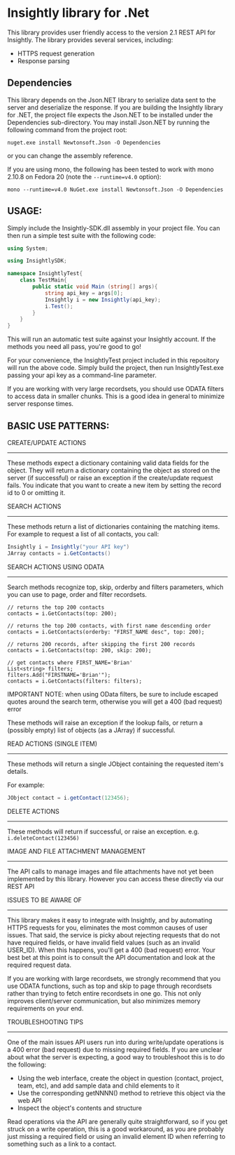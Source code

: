 Insightly library for .Net
==========================

This library provides user friendly access to the version 2.1 REST API
for Insightly. The library provides several services, including:
   
* HTTPS request generation
* Response parsing
   
Dependencies
------------

This library depends on the Json.NET library
to serialize data sent to the server
and deserialize the response.
If you are building the Insightly library for .NET,
the project file expects the Json.NET to be installed
under the Dependencies sub-directory.
You may install Json.NET by running the following command
from the project root:

```
nuget.exe install Newtonsoft.Json -O Dependencies
```

or you can change the assembly reference.

If you are using mono, the following has been tested to work
with mono 2.10.8 on Fedora 20 (note the `--runtime=v4.0` option):

```
mono --runtime=v4.0 NuGet.exe install Newtonsoft.Json -O Dependencies
```

USAGE:
------
   
Simply include the Insightly-SDK.dll assembly in your project file.
You can then run a simple test suite with the following code:

```C#   
using System;

using InsightlySDK;

namespace InsightlyTest{
	class TestMain{
		public static void Main (string[] args){
			string api_key = args[0];
			Insightly i = new Insightly(api_key);
			i.Test();
		}
	}
}
```
   
This will run an automatic test suite against your Insightly account.
If the methods you need all pass, you're good to go!

For your convenience, the InsightlyTest project included in this repository
will run the above code.
Simply build the project, then run InsightlyTest.exe passing your api key
as a command-line parameter.
   
If you are working with very large recordsets,
you should use ODATA filters to access data in smaller chunks.
This is a good idea in general to minimize server response times.
   
BASIC USE PATTERNS:
-------------------
   
CREATE/UPDATE ACTIONS
*********************
   
These methods expect a dictionary containing valid data fields for the object.
They will return a dictionary containing the object
as stored on the server (if successful)
or raise an exception if the create/update request fails.
You indicate that you want to create a new item
by setting the record id to 0 or omitting it.
   
SEARCH ACTIONS
**************
   
These methods return a list of dictionaries containing the matching items. For example to request a list of all contacts, you call:

```C#
Insightly i = Insightly("your API key")
JArray contacts = i.GetContacts()
```
   
SEARCH ACTIONS USING ODATA
**************************
   
Search methods recognize top, skip, orderby and filters parameters,
which you can use to page, order and filter recordsets.

```   
// returns the top 200 contacts
contacts = i.GetContacts(top: 200);

// returns the top 200 contacts, with first name descending order
contacts = i.GetContacts(orderby: "FIRST_NAME desc", top: 200);

// returns 200 records, after skipping the first 200 records
contacts = i.GetContacts(top: 200, skip: 200);

// get contacts where FIRST_NAME='Brian'
List<string> filters;
filters.Add("FIRSTNAME='Brian'");
contacts = i.GetContacts(filters: filters);
```
   
IMPORTANT NOTE: when using OData filters,
be sure to include escaped quotes around the search term,
otherwise you will get a 400 (bad request) error
   
These methods will raise an exception if the lookup fails,
or return a (possibly empty) list of objects (as a JArray) if successful.
   
READ ACTIONS (SINGLE ITEM)
**************************
   
These methods will return a single JObject
containing the requested item's details.

For example:

```C#
JObject contact = i.getContact(123456);
```
   
DELETE ACTIONS
**************
   
These methods will return if successful, or raise an exception.
e.g. `i.deleteContact(123456)`
   
IMAGE AND FILE ATTACHMENT MANAGEMENT
************************************
   
The API calls to manage images and file attachments
have not yet been implemented by this library.
However you can access these directly via our REST API
   
ISSUES TO BE AWARE OF
*********************
   
This library makes it easy to integrate with Insightly,
and by automating HTTPS requests for you,
eliminates the most common causes of user issues.
That said, the service is picky about rejecting requests
that do not have required fields, or have invalid field values
(such as an invalid USER_ID).
When this happens, you'll get a 400 (bad request) error.
Your best bet at this point is to consult the API documentation
and look at the required request data.
   
If you are working with large recordsets,
we strongly recommend that you use ODATA functions,
such as top and skip to page through recordsets
rather than trying to fetch entire recordsets in one go.
This not only improves client/server communication,
but also minimizes memory requirements on your end.
    
TROUBLESHOOTING TIPS
********************
    
One of the main issues API users run into during write/update operations
is a 400 error (bad request) due to missing required fields.
If you are unclear about what the server is expecting,
a good way to troubleshoot this is to do the following:
    
* Using the web interface, create the object in question
  (contact, project, team, etc), and add sample data and child elements to it
* Use the corresponding getNNNN() method
  to retrieve this object via the web API
* Inspect the object's contents and structure
    
Read operations via the API are generally quite straightforward,
so if you get struck on a write operation, this is a good workaround,
as you are probably just missing a required field
or using an invalid element ID when referring
to something such as a link to a contact.
